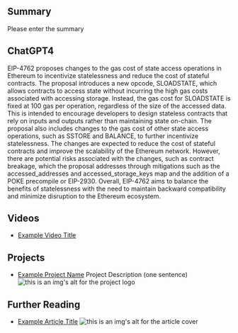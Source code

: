 ## Summary

Please enter the summary

## ChatGPT4

EIP-4762 proposes changes to the gas cost of state access operations in Ethereum to incentivize statelessness and reduce the cost of stateful contracts. The proposal introduces a new opcode, SLOADSTATE, which allows contracts to access state without incurring the high gas costs associated with accessing storage. Instead, the gas cost for SLOADSTATE is fixed at 100 gas per operation, regardless of the size of the accessed data. This is intended to encourage developers to design stateless contracts that rely on inputs and outputs rather than maintaining state on-chain. The proposal also includes changes to the gas cost of other state access operations, such as SSTORE and BALANCE, to further incentivize statelessness. The changes are expected to reduce the cost of stateful contracts and improve the scalability of the Ethereum network. However, there are potential risks associated with the changes, such as contract breakage, which the proposal addresses through mitigations such as the accessed_addresses and accessed_storage_keys map and the addition of a POKE precompile or EIP-2930. Overall, EIP-4762 aims to balance the benefits of statelessness with the need to maintain backward compatibility and minimize disruption to the Ethereum ecosystem.

## Videos

- [Example Video Title](https://www.youtube.com/watch?v=TDGq4aeevgY)

## Projects

- [Example Project Name](https://xxxx.xxx/xxxxx) Project Description (one sentence) ![this is an img's alt for the project logo](https://xxxx.xxx/project-logo.xxx)

## Further Reading

- [Example Article Title](https://xxxx.xxx/xxxxx) ![this is an img's alt for the article cover](https://xxxx.xxx/article-cover.xxx)
